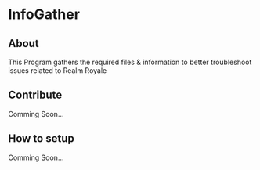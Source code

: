 # InfoGather 

## About

This Program gathers the required files & information to better troubleshoot issues related to Realm Royale

## Contribute 

Comming Soon...

## How to setup

Comming Soon...

